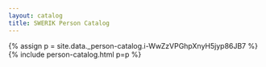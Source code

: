 ```yaml
---
layout: catalog
title: SWERIK Person Catalog
---
```

{% assign p = site.data._person-catalog.i-WwZzVPGhpXnyH5jyp86JB7 %}
{% include person-catalog.html p=p %}


